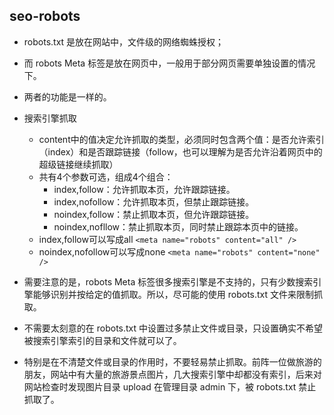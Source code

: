## seo-robots

- robots.txt 是放在网站中，文件级的网络蜘蛛授权；
- 而 robots Meta 标签是放在网页中，一般用于部分网页需要单独设置的情况下。
- 两者的功能是一样的。

- <meta name="robots" content="index,follow"/>      搜索引擎抓取
  - content中的值决定允许抓取的类型，必须同时包含两个值：是否允许索引（index）和是否跟踪链接（follow，也可以理解为是否允许沿着网页中的超级链接继续抓取）
  - 共有4个参数可选，组成4个组合：
    - index,follow：允许抓取本页，允许跟踪链接。
    - index,nofollow：允许抓取本页，但禁止跟踪链接。
    - noindex,follow：禁止抓取本页，但允许跟踪链接。
    - noindex,nofllow：禁止抓取本页，同时禁止跟踪本页中的链接。
  - index,follow可以写成all `<meta name="robots" content="all" />`
  - noindex,nofollow可以写成none `<meta name="robots" content="none" />`

- 需要注意的是，robots Meta 标签很多搜索引擎是不支持的，只有少数搜索引擎能够识别并按给定的值抓取。所以，尽可能的使用 robots.txt 文件来限制抓取。

- 不需要太刻意的在 robots.txt 中设置过多禁止文件或目录，只设置确实不希望被搜索引擎索引的目录和文件就可以了。

- 特别是在不清楚文件或目录的作用时，不要轻易禁止抓取。前阵一位做旅游的朋友，网站中有大量的旅游景点图片，几大搜索引擎中却都没有索引，后来对网站检查时发现图片目录 upload 在管理目录 admin 下，被 robots.txt 禁止抓取了。
